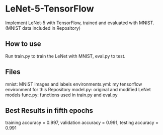 # LeNet-5-TensorFlow
Implement LeNet-5 with TensorFlow, trained and evaluated with MNIST. (MNIST data included in Repository)

## How to use
Run train.py to train the LeNet with MNIST, eval.py to test.

## Files
mnist: MNIST images and labels
environments.yml: my tensorflow environment for this Repository
model.py: original and modified LeNet models
func.py: functions used in train.py and eval.py

## Best Results in fifth epochs
training accuracy = 0.997, validation accuracy = 0.991, testing accuracy = 0.991
